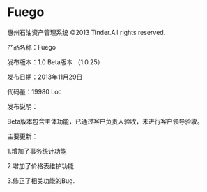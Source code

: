 Fuego
=====
惠州石油资产管理系统
©2013 Tinder.All rights reserved.

产品名称：Fuego


发布版本：1.0 Beta版本 （1.0.25）

发布日期：2013年11月29日

代码量：19980 Loc

发布说明：

Beta版本包含主体功能，已通过客户负责人验收，未进行客户领导验收。

主要更新：

1.增加了事务统计功能

2.增加了价格表维护功能

3.修正了相关功能的Bug.
